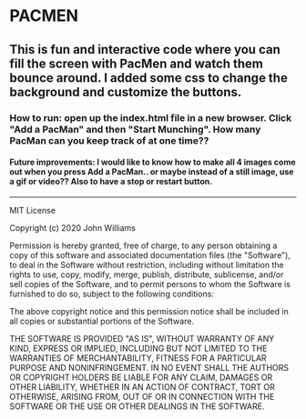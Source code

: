 # PACMEN

## This is fun and interactive code where you can fill the screen with PacMen and watch them bounce around. I added some css to change the background and customize the buttons. 

### How to run: open up the index.html file in a new browser. Click "Add a PacMan" and  then "Start Munching". How many PacMan can you keep track of at one time??

#### Future improvements: I would like to know how to make all 4 images come out when you press Add a PacMan.. or maybe instead of a still image, use a gif or video?? Also to have a stop or restart button. 

- - - - - - - - - - - - - - - - - - - - - - - - - - - - - - - - - - - - -
MIT License

Copyright (c) 2020 John Williams

Permission is hereby granted, free of charge, to any person obtaining a copy
of this software and associated documentation files (the "Software"), to deal
in the Software without restriction, including without limitation the rights
to use, copy, modify, merge, publish, distribute, sublicense, and/or sell
copies of the Software, and to permit persons to whom the Software is
furnished to do so, subject to the following conditions:

The above copyright notice and this permission notice shall be included in all
copies or substantial portions of the Software.

THE SOFTWARE IS PROVIDED "AS IS", WITHOUT WARRANTY OF ANY KIND, EXPRESS OR
IMPLIED, INCLUDING BUT NOT LIMITED TO THE WARRANTIES OF MERCHANTABILITY,
FITNESS FOR A PARTICULAR PURPOSE AND NONINFRINGEMENT. IN NO EVENT SHALL THE
AUTHORS OR COPYRIGHT HOLDERS BE LIABLE FOR ANY CLAIM, DAMAGES OR OTHER
LIABILITY, WHETHER IN AN ACTION OF CONTRACT, TORT OR OTHERWISE, ARISING FROM,
OUT OF OR IN CONNECTION WITH THE SOFTWARE OR THE USE OR OTHER DEALINGS IN THE
SOFTWARE.
